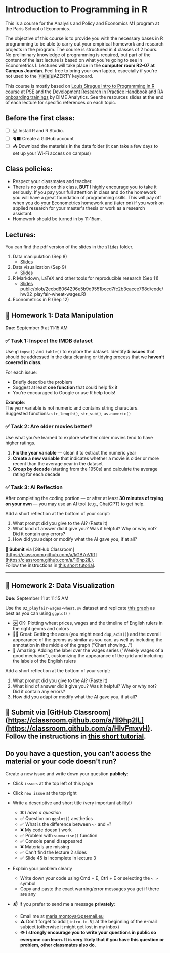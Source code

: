 # Introduction to Programming in R
This is a course for the Analysis and Policy and Economics M1 program at the Paris School of Economics.

The objective of this course is to provide you with the necessary bases in R programming to be able to carry out your empirical homework and research projects in the program. The course is structured in 4 classes of 2 hours. No preliminary knowledge of programming is required, but part of the content of the last lecture is based on what you're going to see in Econometrics I. Lectures will take place in the **computer room R2-07 at Campus Jourdan**. Feel free to bring your own laptop, especially if you're not used to the 🇫🇷🇧🇪AZERTY keyboard. 

This course is mostly based on [Louis Sirugue Intro to Programming in R course](https://louissirugue.github.io/intro_to_R/home.html) at PSE and the [Development Research in Practice Handbook](https://worldbank.github.io/dime-data-handbook/) and [RA onboarding trainings](https://osf.io/wzjtk/) by DIME Analytics. See the resources slides at the end of each lecture for specific references on each topic. 

## Before the first class:
- [ ] 💻 Install R and R Studio.
- [ ] 🐈‍⬛ Create a GitHub account
- [ ] 📥 Download the materials in the data folder (it can take a few days to set up your Wi-Fi access on campus) 

## Class policies:
- Respect your classmates and teacher. 
- There is no grade on this class, **BUT** I highly encourage you to take it seriously. If you pay your full attention in class and do the homework you will have a great foundation of programming skills. This will pay off when you do your Econometrics homework and (later on) if you work on applied research for your master's thesis or work as a research assistant.
- Homework should be turned in by 11:15am.

## Lectures:
You can find the pdf version of the slides in the `slides` folder. 
1. Data manipulation (Sep 8)
    - [Slides](https://github.com/mariamontoyaa/2023-intro-to-R-public/blob/main/slides/01_data-manipulation-full.html) 
3. Data visualization (Sep 9)
    - [Slides](https://github.com/mariamontoyaa/2023-intro-to-R-public/blob/2ecbd8064296e5b9d9551bccd7fc2b3cacce768d/slides/02_data-visualization.html)
4. R Markdown, LaTeX and other tools for reproducible research (Sep 11)
    - [Slides](https://github.com/mariamontoyaa/2023-intro-to-R-public/blob/2ecbd8064296e5b9d9551bccd7fc2b3cacce768d/slides/03_reports-Rmd-Latex.html)
public/blob/2ecbd8064296e5b9d9551bccd7fc2b3cacce768d/code/hw02_playfair-wheat-wages.R)
5. Econometrics in R (Sep 12)
   
## 📝 Homework 1: Data Manipulation  
**Due:** September 9 at 11:15 AM

### ✅ Task 1: Inspect the IMDB dataset

Use `glimpse()` and `table()` to explore the dataset. Identify **5 issues** that should be addressed in the data cleaning or tidying process that we **haven’t covered in class**.

For each issue:
- Briefly describe the problem
- Suggest at least **one function** that could help fix it  
- You’re encouraged to Google or use R help tools!

**Example**:  
The `year` variable is not numeric and contains string characters.  
Suggested functions: `str_length()`, `str_sub()`, `as.numeric()`

 
### ✅ Task 2: Are older movies better?

Use what you’ve learned to explore whether older movies tend to have higher ratings.

1. **Fix the year variable** — clean it to extract the numeric year  
2. **Create a new variable** that indicates whether a movie is older or more recent than the average year in the dataset  
3. **Group by decade** (starting from the 1950s) and calculate the average rating for each decade

 
### ✅ Task 3: AI Reflection

After completing the coding portion — or after at least **30 minutes of trying on your own** — you may use an AI tool (e.g., ChatGPT) to get help.

Add a short reflection at the bottom of your script:

1. What prompt did you give to the AI? (Paste it)
2. What kind of answer did it give you? Was it helpful? Why or why not? Did it contain any errors?
3. How did you adapt or modify what the AI gave you, if at all?

 
**📎 Submit** via [GitHub Classroom][https://classroom.github.com/a/kGB7qVRf](https://classroom.github.com/a/1l9hp2lL).  
Follow the instructions in [this short tutorial](https://www.youtube.com/watch?v=O0XcZ-c_oF8).

---
## 📝 Homework 2: Data Visualization
**Due:** September 11 at 11:15 AM

Use the `02_playfair-wages-wheat.sv` dataset and replicate [this graph](slides/playfair-wages-wheat.png) as best as you can using `ggplot()`

  - 🆗 OK: Plotting wheat prices, wages and the timeline of English rulers in the right geoms and colors
  - 👍🏽 Great: Getting the axes (you might need `dup_axis()`) and the overall appearance of the geoms as similar as you can, as well as including the annotation in the middle of the graph ("Chart showing...")
  - 🤩 Amazing: Adding the label over the wages series ("Weekly wages of a good mechanic"), customizing the appearance of the grid and including the labels of the English rulers 

Add a short reflection at the bottom of your script:

1. What prompt did you give to the AI? (Paste it)
2. What kind of answer did it give you? Was it helpful? Why or why not? Did it contain any errors?
3. How did you adapt or modify what the AI gave you, if at all?

 
**📎 Submit** via [GitHub Classroom](https://classroom.github.com/a/1l9hp2lL](https://classroom.github.com/a/HlvFmxvH).  
Follow the instructions in [this short tutorial](https://www.youtube.com/watch?v=O0XcZ-c_oF8).
---


## Do you have a question, you can't access the material or your code doesn't run?
Create a new issue and write down your question **publicly**: 
- Click `issues` at the top left of this page
- Click `new issue` at the top right
- Write a descriptive and short title (very important ability!)
    - ❌ _I have a question_
    - ✅ Question on `ggplot()` aesthetics
    - ✅ What is the difference between `<-` and `=`?
    - ❌ My code doesn't work
    - ✅ Problem with `summarise()` function
    - ✅ Console panel disappeared
    - ❌ Materials are missing
    - ✅ Can't find the lecture 2 slides
    - ✅ Slide 45 is incomplete in lecture 3
- Explain your problem clearly
    - Write down your code using Cmd + E,  Ctrl + E or selecting the `< >` symbol
    - Copy and paste the exact warning/error messages you get if there are any
      
- 📬 If you prefer to send me a message **privately**:
    - Email me at maria.montoya@psemail.eu
    - ⚠️ Don't forget to add `[intro-to-R]` at the beginning of the e-mail subject (otherwise it might get lost in my inbox)
    - 👁️ **I strongly encourage you to write your questions in public so everyone can learn. It is very likely that if you have this question or problem, other classmates also do.**
  
